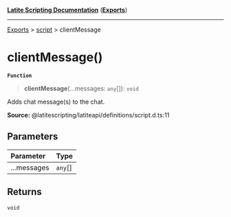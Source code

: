 [**Latite Scripting Documentation**](../../README.md) ([**Exports**](../../exports.md))

---

[Exports](../../exports.md) > [script](../index.md) > clientMessage

# clientMessage()

**`Function`**

> **clientMessage**(...messages: `any`[]): `void`

Adds chat message(s) to the chat.

**Source:** @latitescripting/latiteapi/definitions/script.d.ts:11

## Parameters

| Parameter   | Type    |
| :---------- | :------ |
| ...messages | `any`[] |

## Returns

`void`
